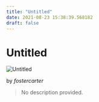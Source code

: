 ```yaml
---
title: "Untitled"
date: 2021-08-23 15:38:39.568182
draft: false
---
```


# Untitled

![Untitled](../images/175c8a40-0452-11ec-8377-1e00f30e0089.png)

by *fostercarter*



> No description provided.